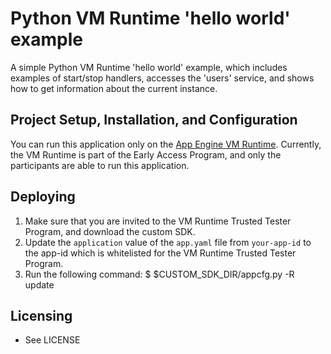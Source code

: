
# Python VM Runtime 'hello world' example

A simple Python VM Runtime 'hello world' example, which includes examples of start/stop
handlers, accesses the 'users' service, and shows how to get information about
the current instance.

## Project Setup, Installation, and Configuration

You can run this application only on the [App Engine VM
Runtime][1]. Currently, the VM Runtime is part of the Early Access Program, and
only the participants are able to run this application.

## Deploying

1. Make sure that you are invited to the VM Runtime Trusted Tester
   Program, and download the custom SDK.
2. Update the `application` value of the `app.yaml` file from
   `your-app-id` to the app-id which is whitelisted for the VM Runtime
   Trusted Tester Program.
3. Run the following command:
   $ $CUSTOM_SDK_DIR/appcfg.py -R update <directory>

## Licensing

* See LICENSE

[1]: https://docs.google.com/document/d/1VH1oVarfKILAF_TfvETtPPE3TFzIuWqsa22PtkRkgJ4
